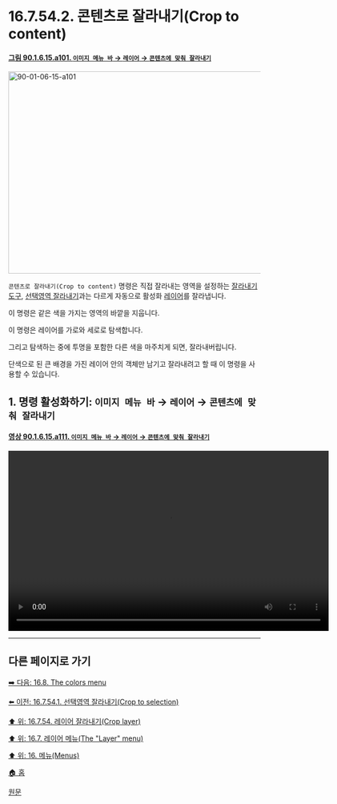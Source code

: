 # 16.7.54.2. 콘텐츠로 잘라내기(Crop to content)

<a id="90-01-06-15-a101"></a>

#### [그림 90.1.6.15.a101. `이미지 메뉴 바` → `레이어` → `콘텐츠에 맞춰 잘라내기`](./90-01-06-15-crop_to_content.md#90-01-06-15-a101)
<img width="849" height="404" alt="90-01-06-15-a101" src="https://github.com/user-attachments/assets/7492a8a5-c209-4c44-b1a2-f75a2e48d0ec" />

`콘텐츠로 잘라내기(Crop to content)` 명령은 직접 잘라내는 영역을 설정하는 [잘라내기 도구](./14-04-04-00-crop.md), [선택영역 잘라내기](./16-07-54-01-crop_to_selection.md)과는 다르게 자동으로 활성화 [레이어](./19-glossaryx-layer.md)를 잘라냅니다.

이 명령은 같은 색을 가지는 영역의 바깥을 지웁니다.

이 명령은 레이어를 가로와 세로로 탐색합니다.

그리고 탐색하는 중에 투명을 포함한 다른 색을 마주치게 되면, 잘라내버립니다.

단색으로 된 큰 배경을 가진 레이어 안의 객체만 남기고 잘라내려고 할 때 이 명령을 사용할 수 있습니다.

<a id="16-07-54-02-s1"></a>

## 1. 명령 활성화하기: `이미지 메뉴 바` → `레이어` → `콘텐츠에 맞춰 잘라내기`

<a id="90-01-06-15-a111"></a>

#### [영상 90.1.6.15.a111. `이미지 메뉴 바` → `레이어` → `콘텐츠에 맞춰 잘라내기`](./90-01-06-15-crop_to_content.md#90-01-06-15-a111)
<video controls="controls" width="640" height="360" src="https://github.com/user-attachments/assets/26ff8dde-7653-4b99-9a33-53dae2b5dd15"></video>

***

## 다른 페이지로 가기

[➡️ 다음: 16.8. The colors menu](./16-08-00-the-colors-menu.md)

[⬅️ 이전: 16.7.54.1. 선택영역 잘라내기(Crop to selection)](./16-07-54-01-crop_to_selection.md)

[⬆️ 위: 16.7.54. 레이어 잘라내기(Crop layer)](./16-07-54-00-crop-layer.md)

[⬆️ 위: 16.7. 레이어 메뉴(The "Layer" menu)](./16-07-00-the-layer-menu.md)

[⬆️ 위: 16. 메뉴(Menus)](./16-00-menus.md)

[🏠 홈](./00-home.md)

[원문](https://docs.gimp.org/2.10/ko/gimp-layer-crop.html#crop-layer-to-content)